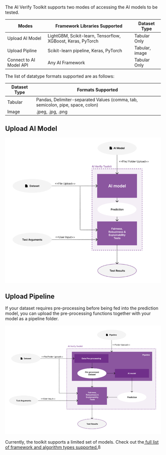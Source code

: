 The AI Verify Toolkit supports two modes of accessing the AI models to be tested.

| Modes                   | Framework Libraries Supported                               | Dataset Type   |
| ----------------------- | ----------------------------------------------------------- | -------------- |
| Upload AI Model         | LightGBM, Scikit-learn, Tensorflow, XGBoost, Keras, PyTorch | Tabular Only   |
| Upload Pipline          | Scikit-learn pipeline, Keras, PyTorch                       | Tabular, image |
| Connect to AI Model API | Any AI Framework                                            | Tabular Only   |

The list of datatype formats supported are as follows:

| Dataset Type | Formats Supported                                                              |
| ------------ | ------------------------------------------------------------------------------ |
| Tabular      | Pandas, Delimiter-separated Values (comma, tab, semicolon, pipe, space, colon) |
| Image        | .jpeg, .jpg, .png                                                              |

## Upload AI Model

![Upload AI Model](../../res/getting-started/model.png)

## Upload Pipeline

If your dataset requires pre-processing before being fed into the prediction model, you can upload the pre-processing functions together with your model as a pipeline folder.

![Upload Pipeline](../../res/getting-started/pipeline.png)

Currently, the toolkit supports a limited set of models. Check out the[ full list of framework and algorithm types supported.](../../others/compatibility/)ß
